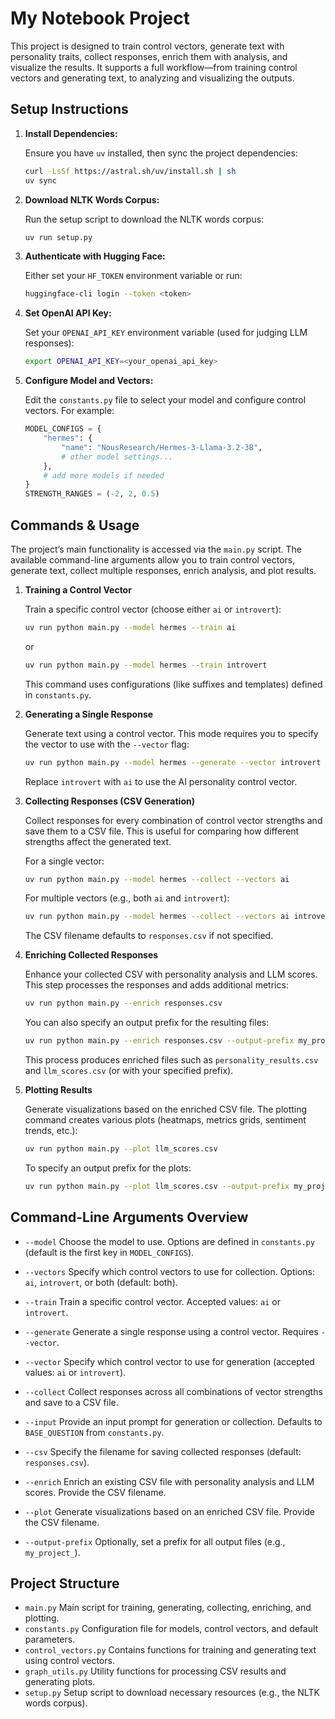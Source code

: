 # My Notebook Project

This project is designed to train control vectors, generate text with personality traits, collect responses, enrich them with analysis, and visualize the results. It supports a full workflow—from training control vectors and generating text, to analyzing and visualizing the outputs.

## Setup Instructions

1.  **Install Dependencies:**

    Ensure you have `uv` installed, then sync the project dependencies:

    ```bash
    curl -LsSf https://astral.sh/uv/install.sh | sh
    uv sync
    ```

2.  **Download NLTK Words Corpus:**

    Run the setup script to download the NLTK words corpus:

    ```bash
    uv run setup.py
    ```

3.  **Authenticate with Hugging Face:**

    Either set your `HF_TOKEN` environment variable or run:

    ```bash
    huggingface-cli login --token <token>
    ```

4.  **Set OpenAI API Key:**

    Set your `OPENAI_API_KEY` environment variable (used for judging LLM responses):

    ```bash
    export OPENAI_API_KEY=<your_openai_api_key>
    ```

5.  **Configure Model and Vectors:**

    Edit the `constants.py` file to select your model and configure control vectors. For example:

    ```python
    MODEL_CONFIGS = {
        "hermes": {
            "name": "NousResearch/Hermes-3-Llama-3.2-3B",
            # other model settings...
        },
        # add more models if needed
    }
    STRENGTH_RANGES = (-2, 2, 0.5)
    ```

## Commands & Usage

The project’s main functionality is accessed via the `main.py` script. The available command-line arguments allow you to train control vectors, generate text, collect multiple responses, enrich analysis, and plot results.

1.  **Training a Control Vector**

    Train a specific control vector (choose either `ai` or `introvert`):

    ```bash
    uv run python main.py --model hermes --train ai
    ```

    or

    ```bash
    uv run python main.py --model hermes --train introvert
    ```

    This command uses configurations (like suffixes and templates) defined in `constants.py`.

2.  **Generating a Single Response**

    Generate text using a control vector. This mode requires you to specify the vector to use with the `--vector` flag:

    ```bash
    uv run python main.py --model hermes --generate --vector introvert --input "How do you feel in social settings?"
    ```

    Replace `introvert` with `ai` to use the AI personality control vector.

3.  **Collecting Responses (CSV Generation)**

    Collect responses for every combination of control vector strengths and save them to a CSV file. This is useful for comparing how different strengths affect the generated text.

    For a single vector:

    ```bash
    uv run python main.py --model hermes --collect --vectors ai
    ```

    For multiple vectors (e.g., both `ai` and `introvert`):

    ```bash
    uv run python main.py --model hermes --collect --vectors ai introvert --csv my_responses.csv
    ```

    The CSV filename defaults to `responses.csv` if not specified.

4.  **Enriching Collected Responses**

    Enhance your collected CSV with personality analysis and LLM scores. This step processes the responses and adds additional metrics:

    ```bash
    uv run python main.py --enrich responses.csv
    ```

    You can also specify an output prefix for the resulting files:

    ```bash
    uv run python main.py --enrich responses.csv --output-prefix my_project_
    ```

    This process produces enriched files such as `personality_results.csv` and `llm_scores.csv` (or with your specified prefix).

5.  **Plotting Results**

    Generate visualizations based on the enriched CSV file. The plotting command creates various plots (heatmaps, metrics grids, sentiment trends, etc.):

    ```bash
    uv run python main.py --plot llm_scores.csv
    ```

    To specify an output prefix for the plots:

    ```bash
    uv run python main.py --plot llm_scores.csv --output-prefix my_project_
    ```

## Command-Line Arguments Overview

*   `--model`
    Choose the model to use. Options are defined in `constants.py` (default is the first key in `MODEL_CONFIGS`).

*   `--vectors`
    Specify which control vectors to use for collection. Options: `ai`, `introvert`, or both (default: both).

*   `--train`
    Train a specific control vector. Accepted values: `ai` or `introvert`.

*   `--generate`
    Generate a single response using a control vector. Requires `--vector`.

*   `--vector`
    Specify which control vector to use for generation (accepted values: `ai` or `introvert`).

*   `--collect`
    Collect responses across all combinations of vector strengths and save to a CSV file.

*   `--input`
    Provide an input prompt for generation or collection. Defaults to `BASE_QUESTION` from `constants.py`.

*   `--csv`
    Specify the filename for saving collected responses (default: `responses.csv`).

*   `--enrich`
    Enrich an existing CSV file with personality analysis and LLM scores. Provide the CSV filename.

*   `--plot`
    Generate visualizations based on an enriched CSV file. Provide the CSV filename.

*   `--output-prefix`
    Optionally, set a prefix for all output files (e.g., `my_project_`).

## Project Structure

*   `main.py`
    Main script for training, generating, collecting, enriching, and plotting.
*   `constants.py`
    Configuration file for models, control vectors, and default parameters.
*   `control_vectors.py`
    Contains functions for training and generating text using control vectors.
*   `graph_utils.py`
    Utility functions for processing CSV results and generating plots.
*   `setup.py`
    Setup script to download necessary resources (e.g., the NLTK words corpus).

